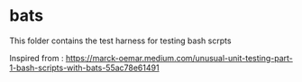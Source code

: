 # bats

This folder contains the test harness for testing bash scrpts

Inspired from : https://marck-oemar.medium.com/unusual-unit-testing-part-1-bash-scripts-with-bats-55ac78e61491
